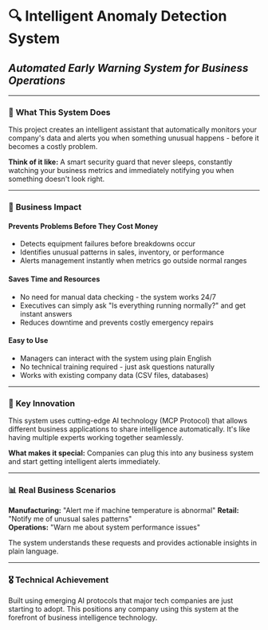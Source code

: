 # 🔍 Intelligent Anomaly Detection System
## *Automated Early Warning System for Business Operations*

---

### 💼 **What This System Does**
This project creates an intelligent assistant that automatically monitors your company's data and alerts you when something unusual happens - before it becomes a costly problem.

**Think of it like:** A smart security guard that never sleeps, constantly watching your business metrics and immediately notifying you when something doesn't look right.

---

### 🎯 **Business Impact**

#### **Prevents Problems Before They Cost Money**
- Detects equipment failures before breakdowns occur
- Identifies unusual patterns in sales, inventory, or performance
- Alerts management instantly when metrics go outside normal ranges

#### **Saves Time and Resources**
- No need for manual data checking - the system works 24/7
- Executives can simply ask "Is everything running normally?" and get instant answers
- Reduces downtime and prevents costly emergency repairs

#### **Easy to Use**
- Managers can interact with the system using plain English
- No technical training required - just ask questions naturally
- Works with existing company data (CSV files, databases)

---

### 🚀 **Key Innovation**
This system uses cutting-edge AI technology (MCP Protocol) that allows different business applications to share intelligence automatically. It's like having multiple experts working together seamlessly.

**What makes it special:** Companies can plug this into any business system and start getting intelligent alerts immediately.

---

### 📊 **Real Business Scenarios**

**Manufacturing:** "Alert me if machine temperature is abnormal"
**Retail:** "Notify me of unusual sales patterns"  
**Operations:** "Warn me about system performance issues"

The system understands these requests and provides actionable insights in plain language.

---

### 🎖️ **Technical Achievement**
Built using emerging AI protocols that major tech companies are just starting to adopt. This positions any company using this system at the forefront of business intelligence technology.
